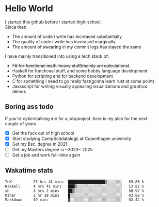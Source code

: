 # Hello World

I started this github before i started high-school.  
Since then:
- The amount of code i write has increased substantially
- The quality of code i write has increased marginally
- The amount of swearing in my commit logs has stayed the same

I have mainly transitioned into using a tech stack of:
- ~~F# for functional math-heavy stuff(mainly uni calculations)~~
- Haskell for functional stuff, and some hobby language development
- Python for scripting and for backend development
- C for something i need to go really fast(gonna learn rust at some point)
- Javascript for writing visually appealing visualizations and graphics demos

## Boring ass todo
If you're cyberstalking me for a job/project, here is my plan for the next couple of years
- [x] Get the fuck out of high school
- [x] Start studying CompSci(datalogi) at Copenhagen university
- [x] Get my Bsc. degree in 2021
- [ ] Get my Masters degree in ~2023~ 2025
- [ ] Get a job and work full-time again

## Wakatime stats
<!--START_SECTION:waka-->

```txt
TeX          23 hrs 41 mins  █████████████████▒░░░░░░░   69.86 %
Haskell      4 hrs 41 mins   ███▒░░░░░░░░░░░░░░░░░░░░░   13.82 %
sh           3 hrs 2 mins    ██▒░░░░░░░░░░░░░░░░░░░░░░   08.97 %
Other        1 hr 19 mins    █░░░░░░░░░░░░░░░░░░░░░░░░   03.88 %
Markdown     49 mins         ▓░░░░░░░░░░░░░░░░░░░░░░░░   02.44 %
```

<!--END_SECTION:waka-->
